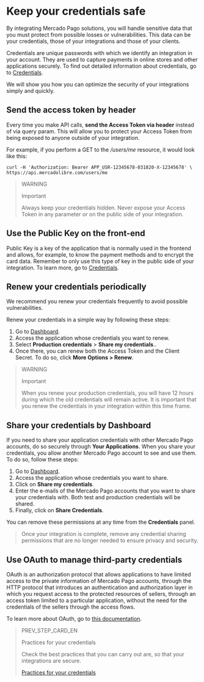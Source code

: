 # Keep your credentials safe 

By integrating Mercado Pago solutions, you will handle sensitive data that you must protect from possible losses or vulnerabilities. This data can be your credentials, those of your integrations and those of your clients.

Credentials are unique passwords with which we identify an integration in your account. They are used to capture payments in online stores and other applications securely. To find out detailed information about credentials, go to [Credentials](/developers/en/guides/additional-content/your-integrations/credentials).

We will show you how you can optimize the security of your integrations simply and quickly.

## Send the access token by header

Every time you make API calls, **send the Access Token via header** instead of via query param. This will allow you to protect your Access Token from being exposed to anyone outside of your integration.

For example, if you perform a GET to the _/users/me_ resource, it would look like this:

```curl
curl -H 'Authorization: Bearer APP_USR-12345678-031820-X-12345678' \
https://api.mercadolibre.com/users/me
```

> WARNING 
> 
> Important
> 
> Always keep your credentials hidden. Never expose your Access Token in any parameter or on the public side of your integration.

## Use the Public Key on the front-end

Public Key is a key of the application that is normally used in the frontend and allows, for example, to know the payment methods and to encrypt the card data. Remember to only use this type of key in the public side of your integration. To learn more, go to [Credentials](/developers/en/guides/additional-content/your-integrations/credentials).

## Renew your credentials periodically

We recommend you renew your credentials frequently to avoid possible vulnerabilities.

Renew your credentials in a simple way by following these steps:

1. Go to [Dashboard](https://www.mercadopago[FAKER][URL][DOMAIN]/developers/panel/app).
2. Access the application whose credentials you want to renew.
3. Select **Production credentials** > **Share my credentials**..
4. Once there, you can renew both the Access Token and the Client Secret. To do so, click **More Options > Renew**.

> WARNING 
> 
> Important
> 
> When you renew your production credentials, you will have 12 hours during which the old credentials will remain active. It is important that you renew the credentials in your integration within this time frame.
## Share your credentials by Dashboard

If you need to share your application credentials with other Mercado Pago accounts, do so securely through **Your Applications**.
When you share your credentials, you allow another Mercado Pago account to see and use them. To do so, follow these steps:

1. Go to [Dashboard](https://www.mercadopago[FAKER][URL][DOMAIN]/developers/panel/app).
2. Access the application whose credentials you want to share.
3. Click on **Share my credentials**.
4. Enter the e-mails of the Mercado Pago accounts that you want to share your credentials with. Both test and production credentials will be shared.
5. Finally, click on **Share Credentials**.

You can remove these permissions at any time from the **Credentials** panel.

> Once your integration is complete, remove any credential sharing permissions that are no longer needed to ensure privacy and security.

## Use OAuth to manage third-party credentials

OAuth is an authorization protocol that allows applications to have limited access to the private information of Mercado Pago accounts, through the HTTP protocol that introduces an authentication and authorization layer in which you request access to the protected resources of sellers, through an access token limited to a particular application, without the need for the credentials of the sellers through the access flows.

To learn more about OAuth, go to [this documentation](/developers/en/guides/additional-content/security/oauth/introduction).

> PREV_STEP_CARD_EN
>
> Practices for your credentials
>
> Check the best practices that you can carry out are, so that your integrations are secure.
>
> [Practices for your credentials](/developers/en/guides/additional-content/best-practices/safety-for-your-credential/introduction)